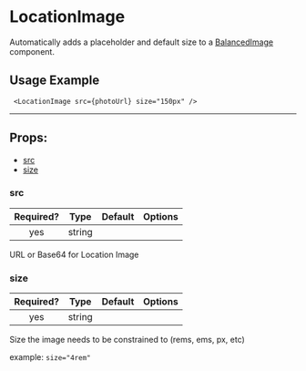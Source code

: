 # LocationImage

Automatically adds a placeholder and default size to a [BalancedImage](#balancedimage) component.

## Usage Example

```JSX
 <LocationImage src={photoUrl} size="150px" />
 ```

---

## Props:

* [src](#src)
* [size](#size)

### src

| Required? | Type | Default | Options |
|:---:|:---:|---|---|
| yes | string | | |

URL or Base64 for Location Image

### size

| Required? | Type | Default | Options |
|:---:|:---:|---|---|
| yes | string | | |

Size the image needs to be constrained to (rems, ems, px, etc)

example: `size="4rem"`